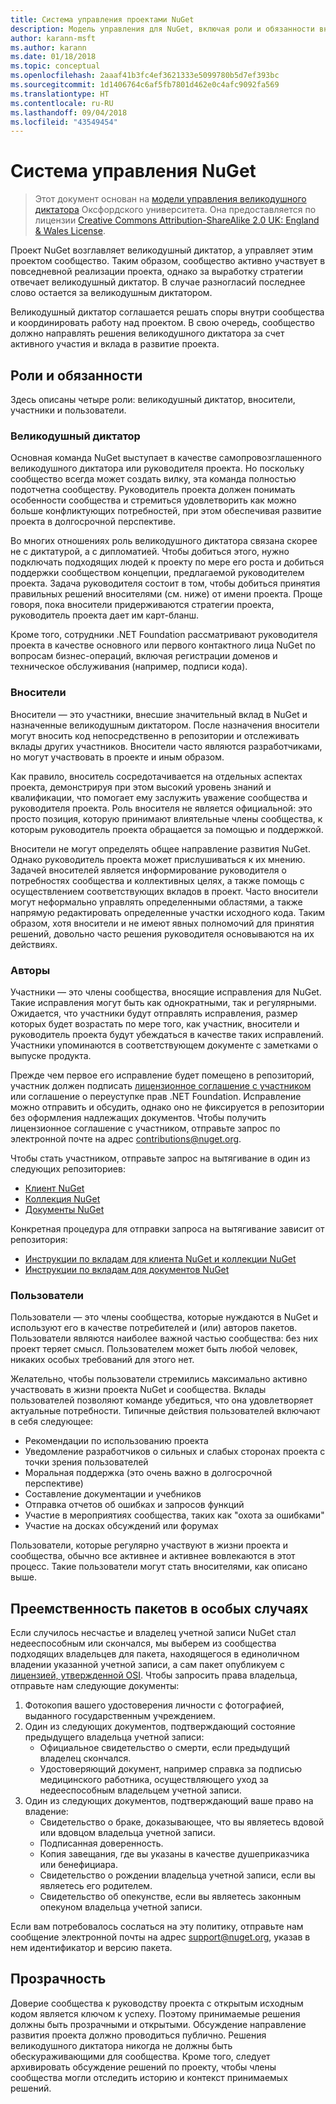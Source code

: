 ```yaml
---
title: Система управления проектами NuGet
description: Модель управления для NuGet, включая роли и обязанности вносителей, участников и пользователей.
author: karann-msft
ms.author: karann
ms.date: 01/18/2018
ms.topic: conceptual
ms.openlocfilehash: 2aaaf41b3fc4ef3621333e5099780b5d7ef393bc
ms.sourcegitcommit: 1d1406764c6af5fb7801d462e0c4afc9092fa569
ms.translationtype: HT
ms.contentlocale: ru-RU
ms.lasthandoff: 09/04/2018
ms.locfileid: "43549454"
---
```

# <a name="nuget-governance"></a>Система управления NuGet

> Этот документ основан на [модели управления великодушного диктатора](http://www.oss-watch.ac.uk/resources/benevolentdictatorgovernancemodel) Оксфордского университета. Она предоставляется по лицензии [Creative Commons Attribution-ShareAlike 2.0 UK: England & Wales License](http://creativecommons.org/licenses/by-sa/2.0/uk/).

Проект NuGet возглавляет великодушный диктатор, а управляет этим проектом сообщество. Таким образом, сообщество активно участвует в повседневной реализации проекта, однако за выработку стратегии отвечает великодушный диктатор. В случае разногласий последнее слово остается за великодушным диктатором.

Великодушный диктатор соглашается решать споры внутри сообщества и координировать работу над проектом. В свою очередь, сообщество должно направлять решения великодушного диктатора за счет активного участия и вклада в развитие проекта.

## <a name="roles-and-responsibilities"></a>Роли и обязанности

Здесь описаны четыре роли: великодушный диктатор, вносители, участники и пользователи.

### <a name="benevolent-dictator"></a>Великодушный диктатор

Основная команда NuGet выступает в качестве самопровозглашенного великодушного диктатора или руководителя проекта. Но поскольку сообщество всегда может создать вилку, эта команда полностью подотчетна сообществу. Руководитель проекта должен понимать особенности сообщества и стремиться удовлетворить как можно больше конфликтующих потребностей, при этом обеспечивая развитие проекта в долгосрочной перспективе.

Во многих отношениях роль великодушного диктатора связана скорее не с диктатурой, а с дипломатией. Чтобы добиться этого, нужно подключать подходящих людей к проекту по мере его роста и добиться поддержки сообществом концепции, предлагаемой руководителем проекта. Задача руководителя состоит в том, чтобы добиться принятия правильных решений вносителями (см. ниже) от имени проекта. Проще говоря, пока вносители придерживаются стратегии проекта, руководитель проекта дает им карт-бланш.

Кроме того, сотрудники .NET Foundation рассматривают руководителя проекта в качестве основного или первого контактного лица NuGet по вопросам бизнес-операций, включая регистрации доменов и техническое обслуживания (например, подписи кода).

### <a name="committers"></a>Вносители

Вносители — это участники, внесшие значительный вклад в NuGet и назначенные великодушным диктатором. После назначения вносители могут вносить код непосредственно в репозитории и отслеживать вклады других участников. Вносители часто являются разработчиками, но могут участвовать в проекте и иным образом.

Как правило, вноситель сосредотачивается на отдельных аспектах проекта, демонстрируя при этом высокий уровень знаний и квалификации, что помогает ему заслужить уважение сообщества и руководителя проекта. Роль вносителя не является официальной: это просто позиция, которую принимают влиятельные члены сообщества, к которым руководитель проекта обращается за помощью и поддержкой.

Вносители не могут определять общее направление развития NuGet. Однако руководитель проекта может прислушиваться к их мнению. Задачей вносителей является информирование руководителя о потребностях сообщества и коллективных целях, а также помощь с осуществлением соответствующих вкладов в проект. Часто вносители могут неформально управлять определенными областями, а также напрямую редактировать определенные участки исходного кода. Таким образом, хотя вносители и не имеют явных полномочий для принятия решений, довольно часто решения руководителя основываются на их действиях.

### <a name="contributors"></a>Авторы

Участники — это члены сообщества, вносящие исправления для NuGet. Такие исправления могут быть как однократными, так и регулярными. Ожидается, что участники будут отправлять исправления, размер которых будет возрастать по мере того, как участник, вносители и руководитель проекта будут убеждаться в качестве таких исправлений. Участники упоминаются в соответствующем документе с заметками о выпуске продукта.

Прежде чем первое его исправление будет помещено в репозиторий, участник должен подписать [лицензионное соглашение с участником](http://en.wikipedia.org/wiki/Contributor_License_Agreement) или соглашение о переуступке прав .NET Foundation. Исправление можно отправить и обсудить, однако оно не фиксируется в репозитории без оформления надлежащих документов. Чтобы получить лицензионное соглашение с участником, отправьте запрос по электронной почте на адрес [contributions@nuget.org](mailto:contributions@nuget.org).

Чтобы стать участником, отправьте запрос на вытягивание в один из следующих репозиториев:

- [Клиент NuGet](https://github.com/NuGet/NuGet.Client)
- [Коллекция NuGet](https://github.com/nuget/nugetgallery)
- [Документы NuGet](https://github.com/nuget/nugetdocs)

Конкретная процедура для отправки запроса на вытягивание зависит от репозитория:

- [Инструкции по вкладам для клиента NuGet и коллекции NuGet](https://github.com/NuGet/Home/wiki/Contributing-to-NuGet)
- [Инструкции по вкладам для документов NuGet](https://github.com/NuGet/NuGetDocs/wiki/Contributing-to-NuGet-Documentation)

### <a name="users"></a>Пользователи

Пользователи — это члены сообщества, которые нуждаются в NuGet и используют его в качестве потребителей и (или) авторов пакетов. Пользователи являются наиболее важной частью сообщества: без них проект теряет смысл. Пользователем может быть любой человек, никаких особых требований для этого нет.

Желательно, чтобы пользователи стремились максимально активно участвовать в жизни проекта NuGet и сообщества. Вклады пользователей позволяют команде убедиться, что она удовлетворяет актуальные потребности. Типичные действия пользователей включают в себя следующее:

- Рекомендации по использованию проекта
- Уведомление разработчиков о сильных и слабых сторонах проекта с точки зрения пользователей
- Моральная поддержка (это очень важно в долгосрочной перспективе)
- Составление документации и учебников
- Отправка отчетов об ошибках и запросов функций
- Участие в мероприятиях сообщества, таких как "охота за ошибками"
- Участие на досках обсуждений или форумах

Пользователи, которые регулярно участвуют в жизни проекта и сообщества, обычно все активнее и активнее вовлекаются в этот процесс. Такие пользователи могут стать вносителями, как описано выше.

## <a name="package-succession-under-special-circumstances"></a>Преемственность пакетов в особых случаях

Если случилось несчастье и владелец учетной записи NuGet стал недееспособным или скончался, мы выберем из сообщества подходящих владельцев для пакета, находящегося в единоличном владении указанной учетной записи, а сам пакет опубликуем с [лицензией, утвержденной OSI](https://opensource.org/licenses/alphabetical). Чтобы запросить права владельца, отправьте нам следующие документы:

1. Фотокопия вашего удостоверения личности с фотографией, выданного государственным учреждением.
1. Один из следующих документов, подтверждающий состояние предыдущего владельца учетной записи: 
    - Официальное свидетельство о смерти, если предыдущий владелец скончался.
    - Удостоверяющий документ, например справка за подписью медицинского работника, осуществляющего уход за недееспособным владельцем учетной записи.
1. Один из следующих документов, подтверждающий ваше право на владение: 
    - Свидетельство о браке, доказывающее, что вы являетесь вдовой или вдовцом владельца учетной записи.
    - Подписанная доверенность.
    - Копия завещания, где вы указаны в качестве душеприказчика или бенефициара.
    - Свидетельство о рождении владельца учетной записи, если вы являетесь его родителем.
    - Свидетельство об опекунстве, если вы являетесь законным опекуном владельца учетной записи.

Если вам потребовалось сослаться на эту политику, отправьте нам сообщение электронной почты на адрес [support@nuget.org](mailto:support@nuget.org), указав в нем идентификатор и версию пакета.

## <a name="transparency"></a>Прозрачность

Доверие сообщества к руководству проекта с открытым исходным кодом является ключом к успеху. Поэтому принимаемые решения должны быть прозрачными и открытыми. Обсуждение направление развития проекта должно проводиться публично. Решения великодушного диктатора никогда не должны быть обескураживающими для сообщества. Кроме того, следует архивировать обсуждение решений по проекту, чтобы члены сообщества могли отследить историю и контекст принимаемых решений.
